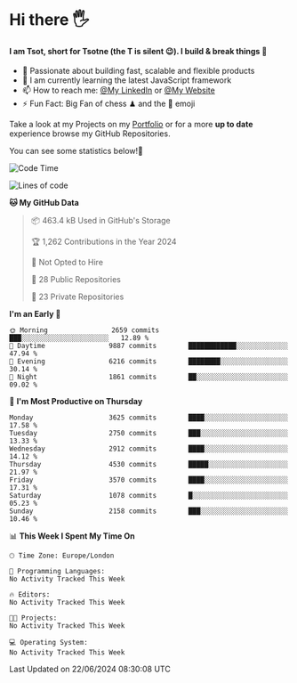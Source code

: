 # Hi there :raised_hand_with_fingers_splayed:
#### I am Tsot, short for Tsotne (the T is silent :wink:). I build & break things :space_invader:
- :telescope: Passionate about building fast, scalable and flexible products
- :seedling: I am currently learning the latest JavaScript framework 
- :mailbox: How to reach me: [@My LinkedIn](https://www.linkedin.com/in/tsotne-gvadzabia/) or [@My Website](https://tsotne.co.uk/contact)
- :zap: Fun Fact: Big Fan of chess ♟ and the 👾 emoji

Take a look at my Projects on my [Portfolio](https://tsotne.co.uk/) or for a more **up to date** experience browse my GitHub Repositories.

You can see some statistics below!:space_invader:
<!--START_SECTION:waka-->
![Code Time](http://img.shields.io/badge/Code%20Time-761%20hrs%202%20mins-blue)

![Lines of code](https://img.shields.io/badge/From%20Hello%20World%20I%27ve%20Written-6.6%20million%20lines%20of%20code-blue)

**🐱 My GitHub Data** 

> 📦 463.4 kB Used in GitHub's Storage 
 > 
> 🏆 1,262 Contributions in the Year 2024
 > 
> 🚫 Not Opted to Hire
 > 
> 📜 28 Public Repositories 
 > 
> 🔑 23 Private Repositories 
 > 
**I'm an Early 🐤** 

```text
🌞 Morning                2659 commits        ███░░░░░░░░░░░░░░░░░░░░░░   12.89 % 
🌆 Daytime                9887 commits        ████████████░░░░░░░░░░░░░   47.94 % 
🌃 Evening                6216 commits        ████████░░░░░░░░░░░░░░░░░   30.14 % 
🌙 Night                  1861 commits        ██░░░░░░░░░░░░░░░░░░░░░░░   09.02 % 
```
📅 **I'm Most Productive on Thursday** 

```text
Monday                   3625 commits        ████░░░░░░░░░░░░░░░░░░░░░   17.58 % 
Tuesday                  2750 commits        ███░░░░░░░░░░░░░░░░░░░░░░   13.33 % 
Wednesday                2912 commits        ████░░░░░░░░░░░░░░░░░░░░░   14.12 % 
Thursday                 4530 commits        █████░░░░░░░░░░░░░░░░░░░░   21.97 % 
Friday                   3570 commits        ████░░░░░░░░░░░░░░░░░░░░░   17.31 % 
Saturday                 1078 commits        █░░░░░░░░░░░░░░░░░░░░░░░░   05.23 % 
Sunday                   2158 commits        ███░░░░░░░░░░░░░░░░░░░░░░   10.46 % 
```


📊 **This Week I Spent My Time On** 

```text
🕑︎ Time Zone: Europe/London

💬 Programming Languages: 
No Activity Tracked This Week

🔥 Editors: 
No Activity Tracked This Week

🐱‍💻 Projects: 
No Activity Tracked This Week

💻 Operating System: 
No Activity Tracked This Week
```


 Last Updated on 22/06/2024 08:30:08 UTC
<!--END_SECTION:waka-->
